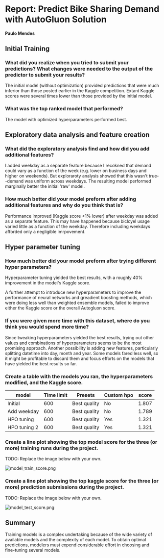 # Report: Predict Bike Sharing Demand with AutoGluon Solution
#### Paulo Mendes

## Initial Training
### What did you realize when you tried to submit your predictions? What changes were needed to the output of the predictor to submit your results?
The initial model (without optimization) provided predictions that were much inferior than those posted earlier in the Kaggle competition. Extant Kaggle scores
were several times lower than those provided by the initial model.

### What was the top ranked model that performed?
The model with optimized hyperparameters performed best.

## Exploratory data analysis and feature creation
### What did the exploratory analysis find and how did you add additional features?
I added weekday as a separate feature because I recokned that demand could vary as a function of the week (e.g. lower
on business days and higher on weekends). But exploraroty analysis showed that this wasn't true--demand was uniform across weekdays.
The resulting model performed marginally better the initial 'raw' model.

### How much better did your model preform after adding additional features and why do you think that is?
Performance improved (Kaggle score <1% lower) after weekday was added as a separate feature. This may have happened because biclcyel usage varied little as a function of the weekday. Therefore including weekdays afforded only a negligible imrpovement.

## Hyper parameter tuning
### How much better did your model preform after trying different hyper parameters?
Hyperparameter tuning yielded the best results, with a roughly 40% improvement in the model's Kaggle score.

A further attempt to introduce new hyperparameters to improve the performance of neural networks and greadient boosting methods, which were doing less well than weighted ensemble models, failed to improve either the Kaggle score or the overall Autogluon score.

### If you were given more time with this dataset, where do you think you would spend more time?
Since tweaking hyperparameters yielded the best results, trying out other values and combinations of hyperparameters seems to be the most promising approach. Another possibility is adding new features, particularly splitting datetime into day, month and year. Some models fared less well, so it might be profitable to discard them and focus efforts on the models that have yielded the best results so far.

### Create a table with the models you ran, the hyperparameters modified, and the Kaggle score.
|model|Time limit|Presets|Custom hpo|score|
|--|--|--|--|--|
|Initial|600|Best quality|No|1.807|
|Add weekday|600|Best quality|No|1.789|
|HPO tuning|600|Best quality|Yes|1.321|
|HPO tuning 2|600|Best quality|Yes|1.321|

### Create a line plot showing the top model score for the three (or more) training runs during the project.

TODO: Replace the image below with your own.

![model_train_score.png](img/model_train_score.png)

### Create a line plot showing the top kaggle score for the three (or more) prediction submissions during the project.

TODO: Replace the image below with your own.

![model_test_score.png](img/model_test_score.png)

## Summary
Training models is a complex undertaking because of the wide variety of available models and the complexity of each model.
To obtain optimal predictions, modelers must expend considerable effort in choosing and fine-tuning several models.
